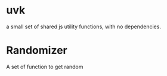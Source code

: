 # uvk
a small set of shared js utility functions, with no dependencies.

# Randomizer
A set of function to get random
## 

